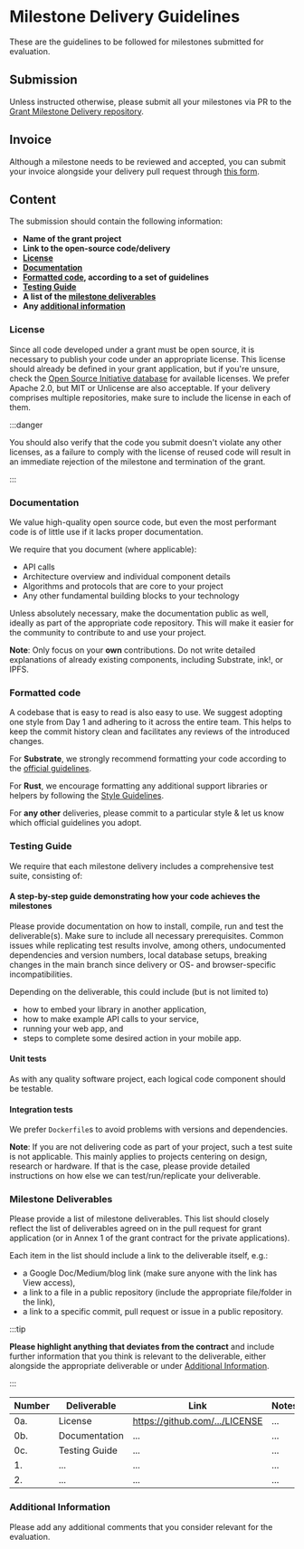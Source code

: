 # Milestone Delivery Guidelines

These are the guidelines to be followed for milestones submitted for evaluation.

## Submission

Unless instructed otherwise, please submit all your milestones via PR to the [Grant Milestone Delivery repository](https://github.com/w3f/Grant-Milestone-Delivery).

## Invoice

Although a milestone needs to be reviewed and accepted, you can submit your invoice alongside your delivery pull request through [this form](https://docs.google.com/forms/d/e/1FAIpQLSfmNYaoCgrxyhzgoKQ0ynQvnNRoTmgApz9NrMp-hd8mhIiO0A/viewform).

## Content

The submission should contain the following information:

- **Name of the grant project**
- **Link to the open-source code/delivery**
- **[License](#license)**
- **[Documentation](#documentation)**
- **[Formatted code](#formatted-code), according to a set of guidelines**
- **[Testing Guide](#testing-guide)**
- **A list of the [milestone deliverables](#milestone-deliverables)**
- **Any [additional information](#additional-information)**

### License

Since all code developed under a grant must be open source, it is necessary to publish your code under an appropriate license. This license should already be defined in your grant application, but if you're unsure, check the [Open Source Initiative database](https://opensource.org/licenses) for available licenses. We prefer Apache 2.0, but MIT or Unlicense are also acceptable.
If your delivery comprises multiple repositories, make sure to include the license in each of them.

:::danger

You should also verify that the code you submit doesn't violate any other licenses, as a failure to comply with the license of reused code will result in an immediate rejection of the milestone and termination of the grant.

:::

### Documentation

We value high-quality open source code, but even the most performant code is of little use if it lacks proper documentation.

We require that you document (where applicable):

- API calls
- Architecture overview and individual component details
- Algorithms and protocols that are core to your project
- Any other fundamental building blocks to your technology

Unless absolutely necessary, make the documentation public as well, ideally as part of the appropriate code repository. This will make it easier for the community to contribute to and use your project.

**Note**: Only focus on your **own** contributions. Do not write detailed explanations of already existing components, including Substrate, ink!, or IPFS.

### Formatted code

A codebase that is easy to read is also easy to use. We suggest adopting one style from Day 1 and adhering to it across the entire team. This helps to keep the commit history clean and facilitates any reviews of the introduced changes.

For **Substrate**, we strongly recommend formatting your code according to the [official guidelines](https://github.com/paritytech/substrate/blob/master/docs/STYLE_GUIDE.md).

For **Rust**, we encourage formatting any additional support libraries or helpers by following the [Style Guidelines](https://doc.rust-lang.org/1.0.0/style/README.html).

For **any other** deliveries, please commit to a particular style & let us know which official guidelines you adopt.

### Testing Guide

We require that each milestone delivery includes a comprehensive test suite, consisting of:

#### A step-by-step guide demonstrating how your code achieves the milestones

Please provide documentation on how to install, compile, run and test the deliverable(s). Make sure to include all necessary prerequisites. Common issues while replicating test results involve, among others, undocumented dependencies and version numbers, local database setups, breaking changes in the main branch since delivery or OS- and browser-specific incompatibilities.

Depending on the deliverable, this could include (but is not limited to)

- how to embed your library in another application,
- how to make example API calls to your service,
- running your web app, and
- steps to complete some desired action in your mobile app.

#### Unit tests

As with any quality software project, each logical code component should be testable.

#### Integration tests

We prefer `Dockerfile`s to avoid problems with versions and dependencies.

**Note**: If you are not delivering code as part of your project, such a test suite is not applicable. This mainly applies to projects centering on design, research or hardware. If that is the case, please provide detailed instructions on how else we can test/run/replicate your deliverable.

### Milestone Deliverables

Please provide a list of milestone deliverables. This list should closely reflect the list of deliverables agreed on in the pull request for grant application (or in Annex 1 of the grant contract for the private applications).

Each item in the list should include a link to the deliverable itself, e.g.:

- a Google Doc/Medium/blog link (make sure anyone with the link has View access),
- a link to a file in a public repository (include the appropriate file/folder in the link),
- a link to a specific commit, pull request or issue in a public repository.

:::tip

**Please highlight anything that deviates from the contract** and include further information that you think is relevant to the deliverable, either alongside the appropriate deliverable or under [Additional Information](#additional-information).

:::

| Number | Deliverable | Link | Notes |
| ------------- | ------------- | ------------- | ------------- |
| 0a. | License | https://github.com/.../LICENSE | ... |
| 0b. | Documentation | ... | ... |
| 0c. | Testing Guide | ... | ... |
| 1. | ... | ... | ... |
| 2. | ... | ... | ... |

### Additional Information

Please add any additional comments that you consider relevant for the evaluation.
